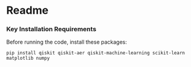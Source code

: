 # Readme



### Key Installation Requirements

Before running the code, install these packages:

```
pip install qiskit qiskit-aer qiskit-machine-learning scikit-learn matplotlib numpy
```











